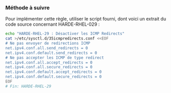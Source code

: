 
### Méthode à suivre

Pour implémenter cette règle, utiliser le script fourni, dont voici un extrait du code source concernant HARDE-RHEL-029 :

``` {.bash .numberLines}
echo "HARDE-RHEL-29 : Désactiver les ICMP Redirects"
cat >/etc/sysctl.d/35icmpredirects.conf <<EOF
# Ne pas envoyer de redirections ICMP
net.ipv4.conf.all.send_redirects = 0
net.ipv4.conf.default.send_redirects = 0
# Ne pas accepter les ICMP de type redirect
net.ipv4.conf.all.accept_redirects = 0
net.ipv4.conf.all.secure_redirects = 0
net.ipv4.conf.default.accept_redirects = 0
net.ipv4.conf.default.secure_redirects = 0
EOF
# Fin: HARDE-RHEL-29
```

